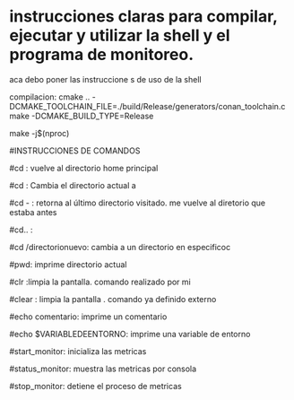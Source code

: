 # instrucciones claras para compilar, ejecutar y utilizar la shell y el programa de monitoreo.
aca debo poner las instruccione s de uso de la shell


compilacion:
cmake .. -DCMAKE_TOOLCHAIN_FILE=./build/Release/generators/conan_toolchain.cmake -DCMAKE_BUILD_TYPE=Release

make -j$(nproc)



#INSTRUCCIONES DE COMANDOS

#cd : vuelve al directorio home principal

#cd <directorio>: Cambia el directorio actual a <directorio>

#cd - : retorna al último directorio visitado. me vuelve al diretorio que estaba antes

#cd..  :

#cd /directorionuevo: cambia a un directorio en especificoc

#pwd: imprime directorio actual

#clr :limpia la pantalla. comando realizado por mi

#clear : limpia la pantalla . comando ya definido externo

#echo comentario: imprime un comentario

#echo $VARIABLEDEENTORNO: imprime una variable de entorno

#start_monitor: inicializa las metricas

#status_monitor: muestra las metricas por consola

#stop_monitor: detiene el proceso de metricas
